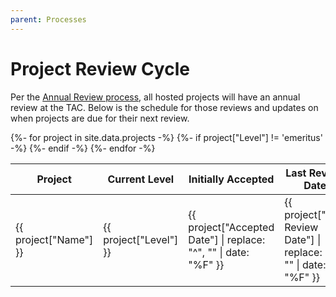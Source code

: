 ```yaml
---
parent: Processes
---
```


# Project Review Cycle

Per the [Annual Review process](project_stages#tac-review), all hosted projects will have an annual review at the TAC. Below is the schedule for those reviews and updates on when projects are due for their next review.

<table class="sortable">
<thead>
    <tr>
        <th>Project</th>
        <th>Current Level</th>
        <th>Initially Accepted</th>
        <th>Last Review Date</th>
        <th>Next Review Date</th>
    </tr>
</thead>
<tbody>
{%- for project in site.data.projects -%}
    {%- if project["Level"] != 'emeritus' -%}
    <tr>
        <td>{{ project["Name"] }}</td>
        <td>{{ project["Level"] }}</td>
        <td>{{ project["Accepted Date"] | replace: "^", "" | date: "%F" }}</td>
        <td>{{ project["Last Review Date"] | replace: "^", "" | date: "%F" }}</td>
        <td>{{ project["Next Review Date"] | replace: "^", "" | date: "%F" }}</td>
    </tr>
    {%- endif -%}
{%- endfor -%}
</tbody>
</table>
<link rel="stylesheet" href="../css/sorTable.css">
<script src="../js/sorTable.min.js"></script>
